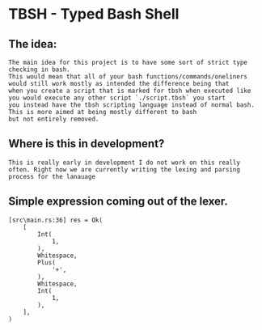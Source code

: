 
# TBSH - Typed Bash Shell

## The idea:
    The main idea for this project is to have some sort of strict type checking in bash.
    This would mean that all of your bash functions/commands/oneliners would still work mostly as intended the difference being that
    when you create a script that is marked for tbsh when executed like you would execute any other script `./script.tbsh` you start
    you instead have the tbsh scripting language instead of normal bash. This is more aimed at being mostly different to bash
    but not entirely removed.

## Where is this in development?

    This is really early in development I do not work on this really often. Right now we are currently writing the lexing and parsing process for the lanauage

## Simple expression coming out of the lexer.
```
[src\main.rs:36] res = Ok(
    [
        Int(
            1,
        ),
        Whitespace,
        Plus(
            '+',
        ),
        Whitespace,
        Int(
            1,
        ),
    ],
)
```

